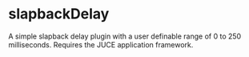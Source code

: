# slapbackDelay
A simple slapback delay plugin with a user definable range of 0 to 250 milliseconds.
Requires the JUCE application framework. 
